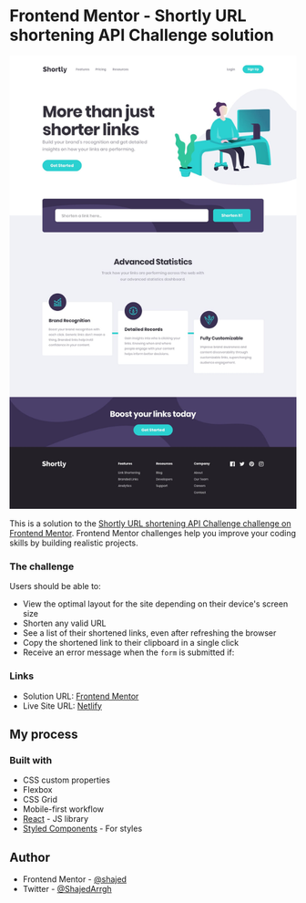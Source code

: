 # Frontend Mentor - Shortly URL shortening API Challenge solution

![](./src/assets/desktop-design.jpg)

This is a solution to the [Shortly URL shortening API Challenge challenge on Frontend Mentor](https://www.frontendmentor.io/challenges/url-shortening-api-landing-page-2ce3ob-G). Frontend Mentor challenges help you improve your coding skills by building realistic projects.

### The challenge

Users should be able to:

- View the optimal layout for the site depending on their device's screen size
- Shorten any valid URL
- See a list of their shortened links, even after refreshing the browser
- Copy the shortened link to their clipboard in a single click
- Receive an error message when the `form` is submitted if:

### Links

- Solution URL: [Frontend Mentor](https://www.frontendmentor.io/solutions/react-styled-components-responsive-url-shortening-api-landing-page-8H4ZpPIl-Y)
- Live Site URL: [Netlify](https://ed-fem-url-shortening03.netlify.app/)

## My process

### Built with

- CSS custom properties
- Flexbox
- CSS Grid
- Mobile-first workflow
- [React](https://reactjs.org/) - JS library
- [Styled Components](https://styled-components.com/) - For styles

## Author

- Frontend Mentor - [@shajed](https://www.frontendmentor.io/profile/shaj-ed)
- Twitter - [@ShajedArrgh](https://twitter.com/ShajedArrgh)
